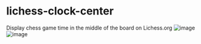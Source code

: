 # lichess-clock-center
 Display chess game time in the middle of the board on Lichess.org
![image](https://github.com/ziebamikolaj/lichess-clock-center/assets/102910351/99fdc745-87cf-4a98-8d0b-d00296ce29f1)
![image](https://github.com/ziebamikolaj/lichess-clock-center/assets/102910351/7f1843be-2f85-4609-b505-a49e015952b1)
